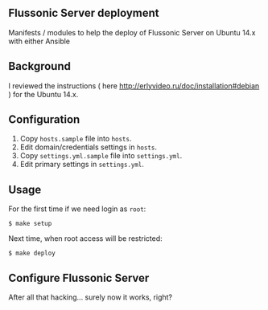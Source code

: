## Flussonic Server deployment

Manifests / modules to help the deploy of Flussonic Server on Ubuntu 14.x with either Ansible

## Background

I reviewed the instructions ( here http://erlyvideo.ru/doc/installation#debian ) for the Ubuntu 14.x.

## Configuration

1. Copy `hosts.sample` file into `hosts`.
2. Edit domain/credentials settings in `hosts`.
3. Copy `settings.yml.sample` file into `settings.yml`.
4. Edit primary settings in `settings.yml`.

## Usage

For the first time if we need login as `root`:

    $ make setup

Next time, when root access will be restricted:

    $ make deploy

## Configure Flussonic Server

After all that hacking... surely now it works, right?
